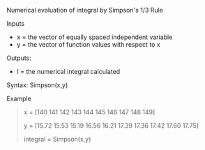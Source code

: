 Numerical evaluation of integral by Simpson's 1/3 Rule

Inputs
- x = the vector of equally spaced independent variable
- y = the vector of function values with respect to x

Outputs:
- I = the numerical integral calculated

Syntax: Simpson(x,y)

Example

>x = [140 141 142 143 144 145 146 147 148 149]
>
>y = [15.72 15.53 15.19 16.56 16.21 17.39 17.36 17.42 17.60 17.75]
>
>integral = Simpson(x,y)
